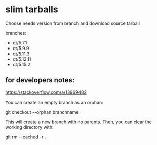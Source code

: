 # slim tarballs

Choose needs version from branch and download source tarball

branches:

- qt/5.7.1
- qt/5.9.9
- qt/5.11.3
- qt/5.12.11
- qt/5.15.2

## for developers notes:

https://stackoverflow.com/a/13969482

You can create an empty branch as an orphan:

git checkout --orphan branchname

This will create a new branch with no parents. Then, you can clear the working directory with:

git rm --cached -r .
